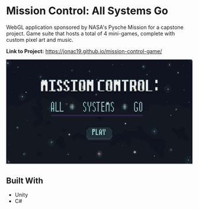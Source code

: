 # Mission Control: All Systems Go
WebGL application sponsored by NASA's Pysche Mission for a capstone project. Game suite
that hosts a total of 4 mini-games, complete with custom pixel art and music.

**Link to Project:** https://jonac19.github.io/mission-control-game/

![Mission Control Home Page](./Images/mission_control_home_page.PNG)

## Built With

- Unity
- C#
